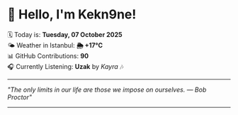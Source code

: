 # 👋 Hello, I'm Kekn9ne!

🗓️ Today is: **Tuesday, 07 October 2025**  
🌤️ Weather in Istanbul: **🌦   +17°C**  
📊 GitHub Contributions: **90**  
🎧 Currently Listening: **Uzak** by *Kayra* 🎶

---

_"The only limits in our life are those we impose on ourselves. — *Bob Proctor*"_

---
